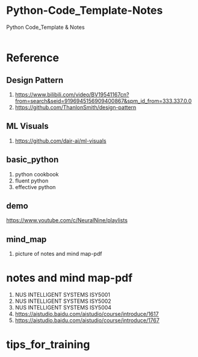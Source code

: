 # Python-Code_Template-Notes
Python Code_Template &amp; Notes
<br/>
<br/>
# Reference
## Design Pattern
1. https://www.bilibili.com/video/BV19541167cn?from=search&seid=9196945156909400867&spm_id_from=333.337.0.0
2. https://github.com/ThanlonSmith/design-pattern
## ML Visuals
1. https://github.com/dair-ai/ml-visuals
## basic_python
1. python cookbook
2. fluent python
3. effective python 
## demo
https://www.youtube.com/c/NeuralNine/playlists
## mind_map
1. picture of notes and mind map-pdf
# notes and mind map-pdf
1. NUS INTELLIGENT SYSTEMS ISY5001
2. NUS INTELLIGENT SYSTEMS ISY5002
3. NUS INTELLIGENT SYSTEMS ISY5004
4. https://aistudio.baidu.com/aistudio/course/introduce/1617
5. https://aistudio.baidu.com/aistudio/course/introduce/1767
# tips_for_training
